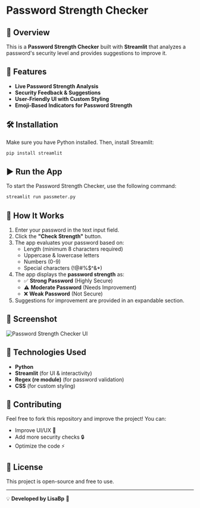 # Password Strength Checker

## 🔐 Overview
This is a **Password Strength Checker** built with **Streamlit** that analyzes a password's security level and provides suggestions to improve it.

## 🚀 Features
- **Live Password Strength Analysis**
- **Security Feedback & Suggestions**
- **User-Friendly UI with Custom Styling**
- **Emoji-Based Indicators for Password Strength**

## 🛠️ Installation
Make sure you have Python installed. Then, install Streamlit:

```sh
pip install streamlit
```

## ▶️ Run the App
To start the Password Strength Checker, use the following command:

```sh
streamlit run passmeter.py
```

## 📜 How It Works
1. Enter your password in the text input field.
2. Click the **"Check Strength"** button.
3. The app evaluates your password based on:
   - Length (minimum 8 characters required)
   - Uppercase & lowercase letters
   - Numbers (0-9)
   - Special characters (!@#%$^&*)
4. The app displays the **password strength** as:
   - ✅ **Strong Password** (Highly Secure)
   - ⚠️ **Moderate Password** (Needs Improvement)
   - ❌ **Weak Password** (Not Secure)
5. Suggestions for improvement are provided in an expandable section.

## 📸 Screenshot
![Password Strength Checker UI](https://via.placeholder.com/800x400?text=App+Screenshot)

## 📌 Technologies Used
- **Python**
- **Streamlit** (for UI & interactivity)
- **Regex (re module)** (for password validation)
- **CSS** (for custom styling)

## 🤝 Contributing
Feel free to fork this repository and improve the project! You can:
- Improve UI/UX 🎨
- Add more security checks 🔒
- Optimize the code ⚡

## 📜 License
This project is open-source and free to use.

---
💡 **Developed by LisaBp** 🚀

